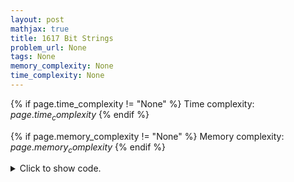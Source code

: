 ```yaml
---
layout: post
mathjax: true
title: 1617 Bit Strings
problem_url: None
tags: None
memory_complexity: None
time_complexity: None
---
```




{% if page.time_complexity != "None" %}
Time complexity: ${{ page.time_complexity }}$
{% endif %}

{% if page.memory_complexity != "None" %}
Memory complexity: ${{ page.memory_complexity }}$
{% endif %}

<details>
<summary>
<p style="display:inline">Click to show code.</p>
</summary>
```cpp
{% raw %}
using namespace std;
using ll = long long;
const int MOD = 1e9 + 7;
int solve(int n)
{
    ll ans = 1;
    for (int i = 0; i < n; ++i)
        ans = (ans * 2) % MOD;
    return ans;
}
int main(void)
{
    int n;
    cin >> n;
    cout << solve(n) << endl;
    return 0;
}

{% endraw %}
```
</details>

